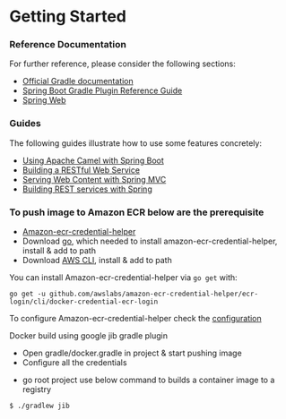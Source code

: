 # Getting Started

### Reference Documentation
For further reference, please consider the following sections:

* [Official Gradle documentation](https://docs.gradle.org)
* [Spring Boot Gradle Plugin Reference Guide](https://docs.spring.io/spring-boot/docs/2.2.6.RELEASE/gradle-plugin/reference/html/)
* [Spring Web](https://docs.spring.io/spring-boot/docs/2.2.6.RELEASE/reference/htmlsingle/#boot-features-developing-web-applications)

### Guides
The following guides illustrate how to use some features concretely:

* [Using Apache Camel with Spring Boot](https://camel.apache.org/camel-spring-boot/latest/index.html)
* [Building a RESTful Web Service](https://spring.io/guides/gs/rest-service/)
* [Serving Web Content with Spring MVC](https://spring.io/guides/gs/serving-web-content/)
* [Building REST services with Spring](https://spring.io/guides/tutorials/bookmarks/)


### To push image to Amazon ECR below are the prerequisite
- [Amazon-ecr-credential-helper](https://github.com/awslabs/amazon-ecr-credential-helper)
- Download [go](https://golang.org/dl/), which needed to install amazon-ecr-credential-helper, install & add to path
- Download [AWS CLI](https://aws.amazon.com/cli/), install & add to path

You can install Amazon-ecr-credential-helper via `go get` with:
```
go get -u github.com/awslabs/amazon-ecr-credential-helper/ecr-login/cli/docker-credential-ecr-login
```

To configure Amazon-ecr-credential-helper check the [configuration](https://github.com/awslabs/amazon-ecr-credential-helper#configuration) 

Docker build using google jib gradle plugin
* Open gradle/docker.gradle in project & start pushing image
* Configure all the credentials 
- go root project use below command to builds a container image to a registry
```sh
$ ./gradlew jib
```


